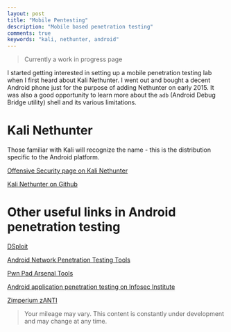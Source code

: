 ```yaml
---
layout: post
title: "Mobile Pentesting"
description: "Mobile based penetration testing"
comments: true
keywords: "kali, nethunter, android"
---
```


> Currently a work in progress page

I started getting interested in setting up a mobile penetration testing lab when I first heard about Kali Nethunter.  I went out and bought a decent Android phone just for the purpose of adding Nethunter on early 2015.  It was also a good opportunity to learn more about the ``adb`` (Android Debug Bridge utility) shell and its various limitations.

# Kali Nethunter

Those familiar with Kali will recognize the name - this is the distribution specific to the Android platform.

[Offensive Security page on Kali Nethunter](https://www.offensive-security.com/kali-linux-nethunter-download/)

[Kali Nethunter on Github](https://github.com/offensive-security/kali-nethunter)

# Other useful links in Android penetration testing

[DSploit](https://github.com/Welsen97/DSploit_Scripts)

[Android Network Penetration Testing Tools](https://github.com/SimeonUS/Android-Network-Penetration-Tools-)

[Pwn Pad Arsenal Tools](https://github.com/vavkamil/Pwn-Pad-Arsenal-Tools)

[Android application penetration testing on Infosec Institute](http://resources.infosecinstitute.com/android-application-penetration-testing-setting-certificate-installation-goatdroid-installation/)

[Zimperium zANTI](https://www.zimperium.com/zanti-mobile-penetration-testing)


> Your mileage may vary.  This content is constantly under development and may change at any time.
